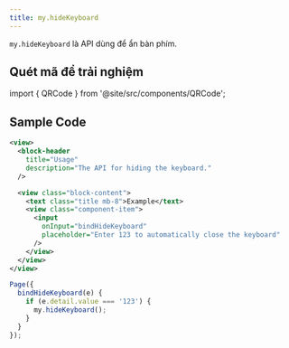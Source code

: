 ```yaml
---
title: my.hideKeyboard
---
```


`my.hideKeyboard` là API dùng để ẩn bàn phím.

## Quét mã để trải nghiệm

import { QRCode } from '@site/src/components/QRCode';

<QRCode page="pages/api/keyboard/index" />

## Sample Code

```xml title=index.txml
<view>
  <block-header
    title="Usage"
    description="The API for hiding the keyboard."
  />

  <view class="block-content">
    <text class="title mb-8">Example</text>
    <view class="component-item">
      <input
        onInput="bindHideKeyboard"
        placeholder="Enter 123 to automatically close the keyboard"
      />
    </view>
  </view>
</view>
```

```js title=index.js
Page({
  bindHideKeyboard(e) {
    if (e.detail.value === '123') {
      my.hideKeyboard();
    }
  }
});
```
